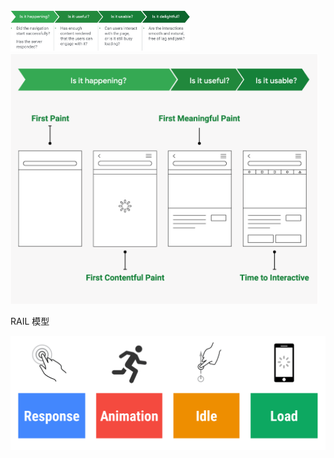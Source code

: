 <img src="./images/NGX9WC2BXTRY6FP5TTGl.png" alt="反馈用户的图像通常是在寻找" style="zoom:28%;" />

<img src="./images/tz1aubGGvefskjcPfjBQ.png" alt="速度指标的图像" style="zoom:48%;" />

RAIL 模型

![RAIL性能模型的4个部分：响应，动画，空闲和负载。](./images/uc1IWVOW2wEhIY6z4KjJ.png)